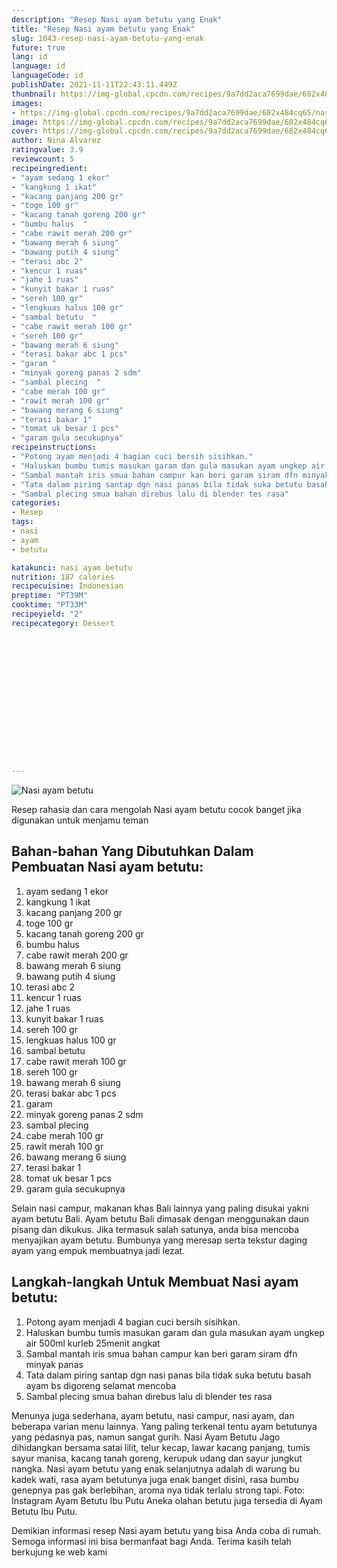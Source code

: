 ```yaml
---
description: "Resep Nasi ayam betutu yang Enak"
title: "Resep Nasi ayam betutu yang Enak"
slug: 1043-resep-nasi-ayam-betutu-yang-enak
future: true
lang: id
language: id
languageCode: id
publishDate: 2021-11-11T22:43:11.449Z 
thumbnail: https://img-global.cpcdn.com/recipes/9a7dd2aca7699dae/682x484cq65/nasi-ayam-betutu-foto-resep-utama.webp
images:
- https://img-global.cpcdn.com/recipes/9a7dd2aca7699dae/682x484cq65/nasi-ayam-betutu-foto-resep-utama.webp
image: https://img-global.cpcdn.com/recipes/9a7dd2aca7699dae/682x484cq65/nasi-ayam-betutu-foto-resep-utama.webp
cover: https://img-global.cpcdn.com/recipes/9a7dd2aca7699dae/682x484cq65/nasi-ayam-betutu-foto-resep-utama.webp
author: Nina Alvarez
ratingvalue: 3.9
reviewcount: 5
recipeingredient:
- "ayam sedang 1 ekor"
- "kangkung 1 ikat"
- "kacang panjang 200 gr"
- "toge 100 gr"
- "kacang tanah goreng 200 gr"
- "bumbu halus  "
- "cabe rawit merah 200 gr"
- "bawang merah 6 siung"
- "bawang putih 4 siung"
- "terasi abc 2"
- "kencur 1 ruas"
- "jahe 1 ruas"
- "kunyit bakar 1 ruas"
- "sereh 100 gr"
- "lengkuas halus 100 gr"
- "sambal betutu  "
- "cabe rawit merah 100 gr"
- "sereh 100 gr"
- "bawang merah 6 siung"
- "terasi bakar abc 1 pcs"
- "garam "
- "minyak goreng panas 2 sdm"
- "sambal plecing  "
- "cabe merah 100 gr"
- "rawit merah 100 gr"
- "bawang merang 6 siung"
- "terasi bakar 1"
- "tomat uk besar 1 pcs"
- "garam gula secukupnya"
recipeinstructions:
- "Potong ayam menjadi 4 bagian cuci bersih sisihkan."
- "Haluskan bumbu tumis masukan garam dan gula masukan ayam ungkep air 500ml kurleb 25menit angkat"
- "Sambal mantah iris smua bahan campur kan beri garam siram dfn minyak panas"
- "Tata dalam piring santap dgn nasi panas bila tidak suka betutu basah ayam bs digoreng selamat mencoba"
- "Sambal plecing smua bahan direbus lalu di blender tes rasa"
categories:
- Resep
tags:
- nasi
- ayam
- betutu

katakunci: nasi ayam betutu 
nutrition: 187 calories
recipecuisine: Indonesian
preptime: "PT39M"
cooktime: "PT33M"
recipeyield: "2"
recipecategory: Dessert


     
    
    
    
    
    
    
    
    
    
    
      
    
---
```



![Nasi ayam betutu](https://img-global.cpcdn.com/recipes/9a7dd2aca7699dae/682x484cq65/nasi-ayam-betutu-foto-resep-utama.webp)

Resep rahasia dan cara mengolah  Nasi ayam betutu cocok banget jika digunakan untuk menjamu teman

<!--inarticleads1-->

## Bahan-bahan Yang Dibutuhkan Dalam Pembuatan Nasi ayam betutu:

1. ayam sedang 1 ekor
1. kangkung 1 ikat
1. kacang panjang 200 gr
1. toge 100 gr
1. kacang tanah goreng 200 gr
1. bumbu halus  
1. cabe rawit merah 200 gr
1. bawang merah 6 siung
1. bawang putih 4 siung
1. terasi abc 2
1. kencur 1 ruas
1. jahe 1 ruas
1. kunyit bakar 1 ruas
1. sereh 100 gr
1. lengkuas halus 100 gr
1. sambal betutu  
1. cabe rawit merah 100 gr
1. sereh 100 gr
1. bawang merah 6 siung
1. terasi bakar abc 1 pcs
1. garam 
1. minyak goreng panas 2 sdm
1. sambal plecing  
1. cabe merah 100 gr
1. rawit merah 100 gr
1. bawang merang 6 siung
1. terasi bakar 1
1. tomat uk besar 1 pcs
1. garam gula secukupnya

Selain nasi campur, makanan khas Bali lainnya yang paling disukai yakni ayam betutu Bali. Ayam betutu Bali dimasak dengan menggunakan daun pisang dan dikukus. Jika termasuk salah satunya, anda bisa mencoba menyajikan ayam betutu. Bumbunya yang meresap serta tekstur daging ayam yang empuk membuatnya jadi lezat. 

<!--inarticleads2-->

## Langkah-langkah Untuk Membuat Nasi ayam betutu:

1. Potong ayam menjadi 4 bagian cuci bersih sisihkan.
1. Haluskan bumbu tumis masukan garam dan gula masukan ayam ungkep air 500ml kurleb 25menit angkat
1. Sambal mantah iris smua bahan campur kan beri garam siram dfn minyak panas
1. Tata dalam piring santap dgn nasi panas bila tidak suka betutu basah ayam bs digoreng selamat mencoba
1. Sambal plecing smua bahan direbus lalu di blender tes rasa


Menunya juga sederhana, ayam betutu, nasi campur, nasi ayam, dan beberapa varian menu lainnya. Yang paling terkenal tentu ayam betutunya yang pedasnya pas, namun sangat gurih. Nasi Ayam Betutu Jago dihidangkan bersama satai lilit, telur kecap, lawar kacang panjang, tumis sayur manisa, kacang tanah goreng, kerupuk udang dan sayur jungkut nangka. Nasi ayam betutu yang enak selanjutnya adalah di warung bu kadek wati, rasa ayam betutunya juga enak banget disini, rasa bumbu genepnya pas gak berlebihan, aroma nya tidak terlalu strong tapi. Foto: Instagram Ayam Betutu Ibu Putu Aneka olahan betutu juga tersedia di Ayam Betutu Ibu Putu. 

Demikian informasi  resep Nasi ayam betutu   yang bisa Anda coba di rumah. Semoga informasi ini bisa bermanfaat bagi Anda. Terima kasih telah berkujung ke web kami

